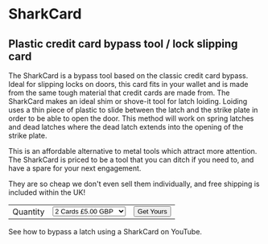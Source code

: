 # SharkCard
## Plastic credit card bypass tool / lock slipping card

The SharkCard is a bypass tool based on the classic credit card bypass. Ideal for slipping locks on doors, this card fits in your wallet and is made from the same tough material that credit cards are made from. The SharkCard makes an ideal shim or shove-it tool for latch loiding. Loiding uses a thin piece of plastic to slide between the latch and the strike plate in order to be able to open the door. This method will work on spring latches and dead latches where the dead latch extends into the opening of the strike plate.

This is an affordable alternative to metal tools which attract more attention. The SharkCard is priced to be a tool that you can ditch if you need to, and have a spare for your next engagement.

They are so cheap we don't even sell them individually, and free shipping is included within the UK!

<form target="paypal" action="https://www.paypal.com/cgi-bin/webscr" method="post">
<input type="hidden" name="cmd" value="_s-xclick">
<input type="hidden" name="hosted_button_id" value="VUEUVKNC9AKTG">
	<table>
<tr><td><input type="hidden" name="on0" value="Quantity">Quantity</td><td><select name="os0">
	<option value="2 Cards">2 Cards £5.00 GBP</option>
	<option value="5 Cards">5 Cards £10.00 GBP</option>
</select> </td><td>
<input type="hidden" name="currency_code" value="GBP">
<input type="submit" value="Get Yours" name="submit" alt="PayPal – The safer, easier way to pay online!">
</td>
</tr>
</table>
</form>

See how to bypass a latch using a SharkCard on YouTube.
